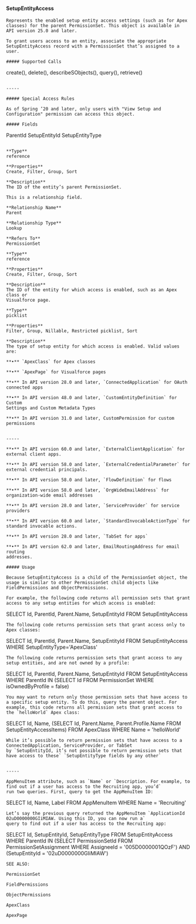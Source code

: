#### SetupEntityAccess

```
Represents the enabled setup entity access settings (such as for Apex classes) for the parent PermissionSet. This object is available in
API version 25.0 and later.

To grant users access to an entity, associate the appropriate SetupEntityAccess record with a PermissionSet that’s assigned to a user.

##### Supported Calls
```
create(), delete(), describeSObjects(), query(), retrieve()

```

-----

##### Special Access Rules

As of Spring ’20 and later, only users with "View Setup and Configuration" permission can access this object.

##### Fields

```
ParentId
SetupEntityId
SetupEntityType

```

**Type**
reference

**Properties**
Create, Filter, Group, Sort

**Description**
The ID of the entity’s parent PermissionSet.

This is a relationship field.

**Relationship Name**
Parent

**Relationship Type**
Lookup

**Refers To**
PermissionSet

**Type**
reference

**Properties**
Create, Filter, Group, Sort

**Description**
The ID of the entity for which access is enabled, such as an Apex class or
Visualforce page.

**Type**
picklist

**Properties**
Filter, Group, Nillable, Restricted picklist, Sort

**Description**
The type of setup entity for which access is enabled. Valid values are:

**•** `ApexClass` for Apex classes

**•** `ApexPage` for Visualforce pages

**•** In API version 28.0 and later, `ConnectedApplication` for OAuth
connected apps

**•** In API version 48.0 and later, `CustomEntityDefinition` for Custom
Settings and Custom Metadata Types

**•** In API version 31.0 and later, CustomPermission for custom permissions


-----

**•** In API version 60.0 and later, `ExternalClientApplication` for
external client apps.

**•** In API version 58.0 and later, `ExternalCredentialParameter` for
external credential principals.

**•** In API version 58.0 and later, `FlowDefinition` for flows

**•** In API version 58.0 and later, `OrgWideEmailAddress` for
organization-wide email addresses

**•** In API version 28.0 and later, `ServiceProvider` for service providers

**•** In API version 60.0 and later, `StandardInvocableActionType` for
standard invocable actions.

**•** In API version 28.0 and later, `TabSet for apps`

**•** In API version 62.0 and later, EmailRoutingAddress for email routing
addresses.

##### Usage

Because SetupEntityAccess is a child of the PermissionSet object, the usage is similar to other PermissionSet child objects like
FieldPermissions and ObjectPermissions.

For example, the following code returns all permission sets that grant access to any setup entities for which access is enabled:
```
SELECT Id, ParentId, Parent.Name, SetupEntityId
FROM SetupEntityAccess

```
The following code returns permission sets that grant access only to Apex classes:
```
SELECT Id, ParentId, Parent.Name, SetupEntityId
FROM SetupEntityAccess
WHERE SetupEntityType='ApexClass'

```
The following code returns permission sets that grant access to any setup entities, and are not owned by a profile:
```
SELECT Id, ParentId, Parent.Name, SetupEntityId
FROM SetupEntityAccess
WHERE ParentId
IN (SELECT Id
  FROM PermissionSet
  WHERE isOwnedByProfile = false)

```
You may want to return only those permission sets that have access to a specific setup entity. To do this, query the parent object. For
example, this code returns all permission sets that grant access to the `helloWorld` Apex class:
```
SELECT Id, Name,
  (SELECT Id, Parent.Name, Parent.Profile.Name
  FROM SetupEntityAccessItems)
FROM ApexClass
WHERE Name = 'helloWorld'

```
While it’s possible to return permission sets that have access to a ConnectedApplication, ServiceProvider, or TabSet
by `SetupEntityId, it’s not possible to return permission sets that have access to these` `SetupEntityType fields by any other`


-----

AppMenuItem attribute, such as `Name` or `Description. For example, to find out if a user has access to the Recruiting app, you’d`
run two queries. First, query to get the AppMenuItem ID:
```
SELECT Id, Name, Label
FROM AppMenuItem
WHERE Name = 'Recruiting'

```
Let’s say the previous query returned the AppMenuItem `ApplicationId 02uD0000000GIiMIAW. Using this ID, you can now run a`
query to find out if a user has access to the Recruiting app:
```
SELECT Id, SetupEntityId, SetupEntityType
FROM SetupEntityAccess
WHERE ParentId
IN
  (SELECT PermissionSetId
  FROM PermissionSetAssignment
  WHERE AssigneeId = '005D0000001QOzF')
AND (SetupEntityId = '02uD0000000GIiMIAW')

```
SEE ALSO:

PermissionSet

FieldPermissions

ObjectPermissions

ApexClass

ApexPage
